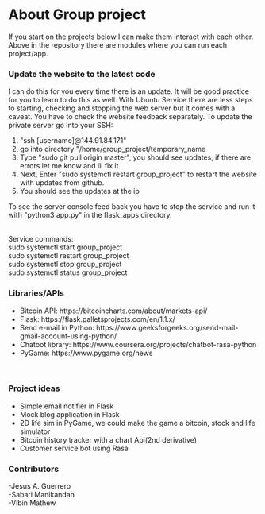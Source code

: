 # About Group project
If you start on the projects below I can make them interact with each other. Above in the repository there are modules where you can run each project/app. 

<h3>Update the website to the latest code</h3>
I can do this for you every time there is an update. It will be good practice for you to learn to do this as well. With Ubuntu Service there are less steps to starting, checking and stopping the web server but it comes with a caveat. You have to check the website feedback separately. To update the private server go into your SSH: 
<ol>
  <li>"ssh [username]@144.91.84.171"</li>
  <li>go into directory "/home/group_project/temporary_name</li>
  <li>Type "sudo git pull origin master", you should see updates, if there are errors let me know and ill fix it</li> 
  <li>Next, Enter "sudo systemctl restart group_project" to restart the website with updates from github.</li>
  <li>You should see the updates at the ip</li>
</ol>
To see the server console feed back you have to stop the service and run it with "python3 app.py" in the flask_apps directory.<br><br>

Service commands:<br>
sudo systemctl start group_project<br>
sudo systemctl restart group_project<br>
sudo systemctl stop group_project<br>
sudo systemctl status group_project

<h3>Libraries/APIs</h3>
<ul>
<li>Bitcoin API: https://bitcoincharts.com/about/markets-api/ </li>
<li>Flask: https://flask.palletsprojects.com/en/1.1.x/ </li>
<li>Send e-mail in Python: https://www.geeksforgeeks.org/send-mail-gmail-account-using-python/</li>
<li>Chatbot library: https://www.coursera.org/projects/chatbot-rasa-python</li>
<li>PyGame: https://www.pygame.org/news</li>
</ul> 
<br>
<h3>Project ideas</h3>
<ul>
<li>Simple email notifier in Flask</li>
<li>Mock blog application in Flask</li>
<li>2D life sim in PyGame, we could make the game a bitcoin, stock and life simulator</li>
<li>Bitcoin history tracker with a chart Api(2nd derivative)</li>
 <li>Customer service bot using Rasa</li>
</ul>

<h3>Contributors</h3>
-Jesus A. Guerrero <br>
-Sabari Manikandan <br>
-Vibin Mathew <br>
